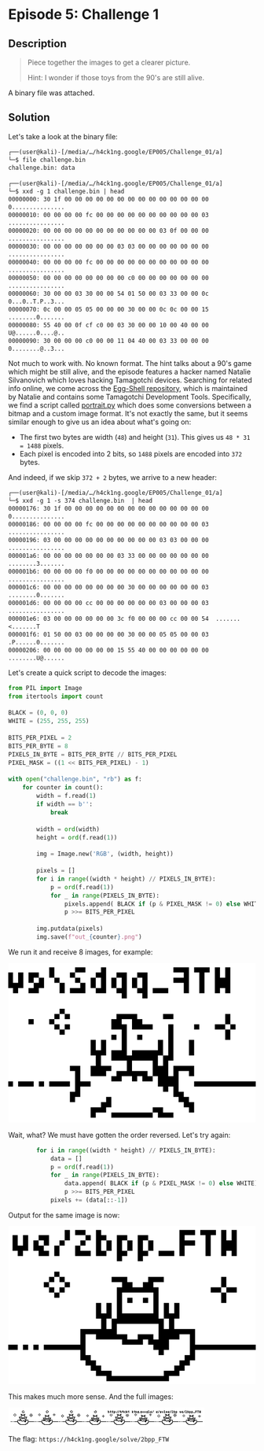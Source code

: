 # Episode 5: Challenge 1

## Description

> Piece together the images to get a clearer picture.
> 
> Hint: I wonder if those toys from the 90's are still alive. 

A binary file was attached.

## Solution

Let's take a look at the binary file:

```console
┌──(user@kali)-[/media/…/h4ck1ng.google/EP005/Challenge_01/a]
└─$ file challenge.bin
challenge.bin: data

┌──(user@kali)-[/media/…/h4ck1ng.google/EP005/Challenge_01/a]
└─$ xxd -g 1 challenge.bin | head
00000000: 30 1f 00 00 00 00 00 00 00 00 00 00 00 00 00 00  0...............
00000010: 00 00 00 00 fc 00 00 00 00 00 00 00 00 00 00 03  ................
00000020: 00 00 00 00 00 00 00 00 00 00 00 03 0f 00 00 00  ................
00000030: 00 00 00 00 00 00 00 03 03 00 00 00 00 00 00 00  ................
00000040: 00 00 00 00 fc 00 00 00 00 00 00 00 00 00 00 00  ................
00000050: 00 00 00 00 00 00 00 00 c0 00 00 00 00 00 00 00  ................
00000060: 30 00 00 03 30 00 00 54 01 50 00 03 33 00 00 0c  0...0..T.P..3...
00000070: 0c 00 00 05 05 00 00 00 30 00 00 0c 0c 00 00 15  ........0.......
00000080: 55 40 00 0f cf c0 00 03 30 00 00 10 00 40 00 00  U@......0....@..
00000090: 30 00 00 00 c0 00 00 11 04 40 00 03 33 00 00 00  0........@..3...
```

Not much to work with. No known format. 
The hint talks about a 90's game which might be still alive, and the episode features a hacker named Natalie Silvanovich which loves hacking Tamagotchi devices.
Searching for related info online, we come across the [Egg-Shell repository](https://github.com/natashenka/Egg-Shell), which is maintained by Natalie and contains
some Tamagotchi Development Tools. Specifically, we find a script called [portrait.py](https://github.com/natashenka/Egg-Shell/blob/master/portrait/portrait.py) which
does some conversions between a bitmap and a custom image format. It's not exactly the same, but it seems similar enough to give us an idea about what's going on:

 * The first two bytes are width (`48`) and height (`31`). This gives us `48 * 31 = 1488` pixels. 
 * Each pixel is encoded into 2 bits, so `1488` pixels are encoded into `372` bytes. 
 
And indeed, if we skip `372 + 2` bytes, we arrive to a new header:

```console
┌──(user@kali)-[/media/…/h4ck1ng.google/EP005/Challenge_01/a]
└─$ xxd -g 1 -s 374 challenge.bin  | head
00000176: 30 1f 00 00 00 00 00 00 00 00 00 00 00 00 00 00  0...............
00000186: 00 00 00 00 fc 00 00 00 00 00 00 00 00 00 00 03  ................
00000196: 03 00 00 00 00 00 00 00 00 00 00 03 03 00 00 00  ................
000001a6: 00 00 00 00 00 00 00 03 33 00 00 00 00 00 00 00  ........3.......
000001b6: 00 00 00 00 f0 00 00 00 00 00 00 00 00 00 00 00  ................
000001c6: 00 00 00 00 00 00 00 00 30 00 00 00 00 00 00 03  ........0.......
000001d6: 00 00 00 00 cc 00 00 00 00 00 00 03 00 00 00 03  ................
000001e6: 03 00 00 00 00 00 00 3c f0 00 00 00 cc 00 00 54  .......<.......T
000001f6: 01 50 00 03 00 00 00 00 30 00 00 05 05 00 00 03  .P......0.......
00000206: 00 00 00 00 00 00 00 15 55 40 00 00 00 00 00 00  ........U@......
```

Let's create a quick script to decode the images:

```python
from PIL import Image
from itertools import count

BLACK = (0, 0, 0)
WHITE = (255, 255, 255)

BITS_PER_PIXEL = 2
BITS_PER_BYTE = 8
PIXELS_IN_BYTE = BITS_PER_BYTE // BITS_PER_PIXEL
PIXEL_MASK = ((1 << BITS_PER_PIXEL) - 1)

with open("challenge.bin", "rb") as f:
    for counter in count():
        width = f.read(1)
        if width == b'':
            break
        
        width = ord(width)
        height = ord(f.read(1))

        img = Image.new('RGB', (width, height))

        pixels = []
        for i in range((width * height) // PIXELS_IN_BYTE):
            p = ord(f.read(1))
            for _ in range(PIXELS_IN_BYTE):
                pixels.append( BLACK if (p & PIXEL_MASK != 0) else WHITE)
                p >>= BITS_PER_PIXEL
        
        img.putdata(pixels)
        img.save(f"out_{counter}.png")
```

We run it and receive 8 images, for example:

![](images/tam_x.png)

Wait, what? We must have gotten the order reversed. Let's try again:

```python
        for i in range((width * height) // PIXELS_IN_BYTE):
            data = []
            p = ord(f.read(1))
            for _ in range(PIXELS_IN_BYTE):
                data.append( BLACK if (p & PIXEL_MASK != 0) else WHITE)
                p >>= BITS_PER_PIXEL
            pixels += (data[::-1])
```

Output for the same image is now:

![](images/tam_7.png)

This makes much more sense. And the full images:

![](images/tam.png)

The flag: `https://h4ck1ng.google/solve/2bpp_FTW`